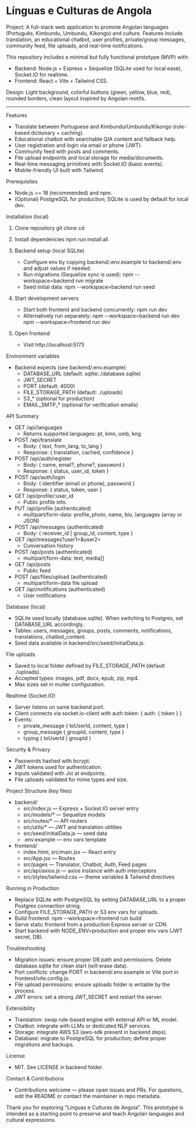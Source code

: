 # Línguas e Culturas de Angola

Project: A full-stack web application to promote Angolan languages (Português, Kimbundu, Umbundu, Kikongo) and culture. Features include translation, an educational chatbot, user profiles, private/group messages, community feed, file uploads, and real-time notifications.

This repository includes a minimal but fully functional prototype (MVP) with:
- Backend: Node.js + Express + Sequelize (SQLite used for local ease), Socket.IO for realtime.
- Frontend: React + Vite + Tailwind CSS.

Design: Light background, colorful buttons (green, yellow, blue, red), rounded borders, clean layout inspired by Angolan motifs.

---

Features
- Translate between Portuguese and Kimbundu/Umbundu/Kikongo (rule-based dictionary + caching).
- Educational chatbot with searchable Q/A content and fallback help.
- User registration and login via email or phone (JWT).
- Community feed with posts and comments.
- File upload endpoints and local storage for media/documents.
- Real-time messaging primitives with Socket.IO (basic events).
- Mobile-friendly UI built with Tailwind.

Prerequisites
- Node.js >= 18 (recommended) and npm.
- (Optional) PostgreSQL for production; SQLite is used by default for local dev.

Installation (local)
1. Clone repository
   git clone <repo-url>
   cd <repo-root>

2. Install dependencies
   npm run install:all

3. Backend setup (local SQLite)
   - Configure env by copying backend/.env.example to backend/.env and adjust values if needed.
   - Run migrations (Sequelize sync is used):
     npm --workspace=backend run migrate
   - Seed initial data:
     npm --workspace=backend run seed

4. Start development servers
   - Start both frontend and backend concurrently:
     npm run dev
   - Alternatively run separately:
     npm --workspace=backend run dev
     npm --workspace=frontend run dev

5. Open frontend
   - Visit http://localhost:5173

Environment variables
- Backend expects (see backend/.env.example):
  - DATABASE_URL (default: sqlite:./database.sqlite)
  - JWT_SECRET
  - PORT (default: 4000)
  - FILE_STORAGE_PATH (default: ./uploads)
  - S3_* (optional for production)
  - EMAIL_SMTP_* (optional for verification emails)

API Summary
- GET /api/languages
  - Returns supported languages: pt, kmn, umb, kng
- POST /api/translate
  - Body: { text, from_lang, to_lang }
  - Response: { translation, cached, confidence }
- POST /api/auth/register
  - Body: { name, email?, phone?, password }
  - Response: { status, user_id, token }
- POST /api/auth/login
  - Body: { identifier (email or phone), password }
  - Response: { status, token, user }
- GET /api/profile/:user_id
  - Public profile info.
- PUT /api/profile (authenticated)
  - multipart/form-data: profile_photo, name, bio, languages (array or JSON)
- POST /api/messages (authenticated)
  - Body: { receiver_id | group_id, content, type }
- GET /api/messages?user1=&user2=
  - Conversation history
- POST /api/posts (authenticated)
  - multipart/form-data: text, media[]
- GET /api/posts
  - Public feed
- POST /api/files/upload (authenticated)
  - multipart/form-data file upload
- GET /api/notifications (authenticated)
  - User notifications

Database (local)
- SQLite used locally (database.sqlite). When switching to Postgres, set DATABASE_URL accordingly.
- Tables: users, messages, groups, posts, comments, notifications, translations, chatbot_content.
- Seed data available in backend/src/seed/initialData.js.

File uploads
- Saved to local folder defined by FILE_STORAGE_PATH (default ./uploads).
- Accepted types: images, pdf, docx, epub, zip, mp4.
- Max sizes set in multer configuration.

Realtime (Socket.IO)
- Server listens on same backend port.
- Client connects via socket.io-client with auth token: { auth: { token } }
- Events:
  - private_message { toUserId, content, type }
  - group_message { groupId, content, type }
  - typing { toUserId | groupId }

Security & Privacy
- Passwords hashed with bcrypt.
- JWT tokens used for authentication.
- Inputs validated with Joi at endpoints.
- File uploads validated for mime types and size.

Project Structure (key files)
- backend/
  - src/index.js — Express + Socket.IO server entry
  - src/models/* — Sequelize models
  - src/routes/* — API routers
  - src/utils/* — JWT and translation utilities
  - src/seed/initialData.js — seed data
  - .env.example — env vars template
- frontend/
  - index.html, src/main.jsx — React entry
  - src/App.jsx — Routes
  - src/pages — Translator, Chatbot, Auth, Feed pages
  - src/api/axios.js — axios instance with auth interceptors
  - src/styles/tailwind.css — theme variables & Tailwind directives

Running in Production
- Replace SQLite with PostgreSQL by setting DATABASE_URL to a proper Postgres connection string.
- Configure FILE_STORAGE_PATH or S3 env vars for uploads.
- Build frontend: npm --workspace=frontend run build
- Serve static frontend from a production Express server or CDN.
- Start backend with NODE_ENV=production and proper env vars (JWT secret, DB).

Troubleshooting
- Migration issues: ensure proper DB path and permissions. Delete database.sqlite for clean start (will erase data).
- Port conflicts: change PORT in backend/.env.example or Vite port in frontend/vite.config.js.
- File upload permissions: ensure uploads folder is writable by the process.
- JWT errors: set a strong JWT_SECRET and restart the server.

Extensibility
- Translation: swap rule-based engine with external API or ML model.
- Chatbot: integrate with LLMs or dedicated NLP services.
- Storage: integrate AWS S3 (aws-sdk present in backend deps).
- Database: migrate to PostgreSQL for production; define proper migrations and backups.

License
- MIT. See LICENSE in backend folder.

Contact & Contributions
- Contributions welcome — please open issues and PRs. For questions, edit the README or contact the maintainer in repo metadata.

Thank you for exploring "Línguas e Culturas de Angola". This prototype is intended as a starting point to preserve and teach Angolan languages and cultural expressions.
